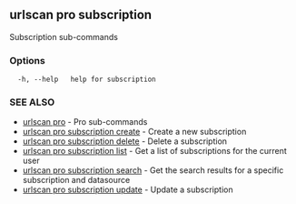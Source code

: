 ## urlscan pro subscription

Subscription sub-commands

### Options

```
  -h, --help   help for subscription
```

### SEE ALSO

* [urlscan pro](urlscan_pro.md)	 - Pro sub-commands
* [urlscan pro subscription create](urlscan_pro_subscription_create.md)	 - Create a new subscription
* [urlscan pro subscription delete](urlscan_pro_subscription_delete.md)	 - Delete a subscription
* [urlscan pro subscription list](urlscan_pro_subscription_list.md)	 - Get a list of subscriptions for the current user
* [urlscan pro subscription search](urlscan_pro_subscription_search.md)	 - Get the search results for a specific subscription and datasource
* [urlscan pro subscription update](urlscan_pro_subscription_update.md)	 - Update a subscription

